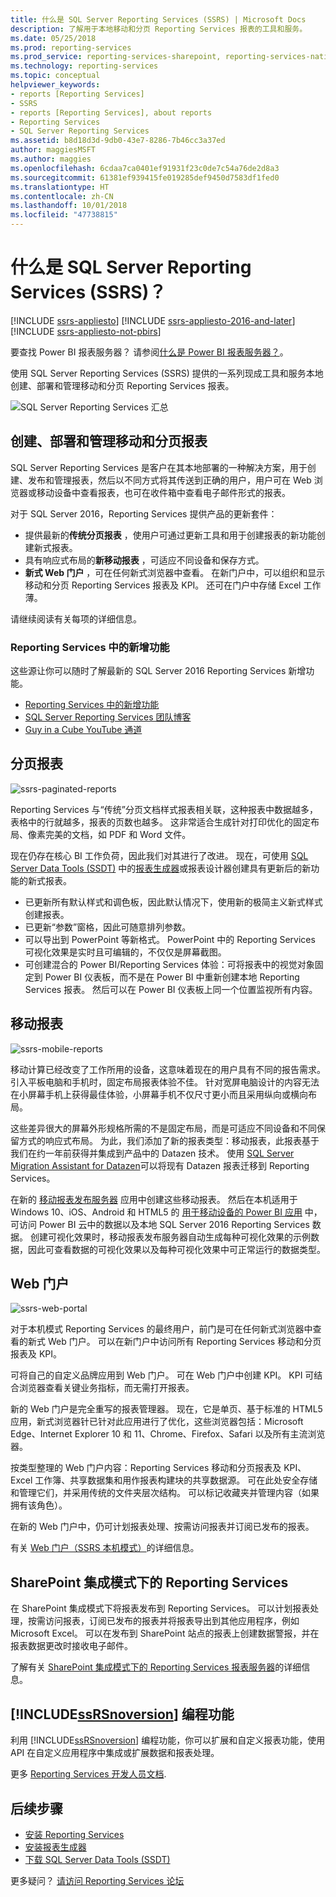 ```yaml
---
title: 什么是 SQL Server Reporting Services (SSRS) | Microsoft Docs
description: 了解用于本地移动和分页 Reporting Services 报表的工具和服务。
ms.date: 05/25/2018
ms.prod: reporting-services
ms.prod_service: reporting-services-sharepoint, reporting-services-native
ms.technology: reporting-services
ms.topic: conceptual
helpviewer_keywords:
- reports [Reporting Services]
- SSRS
- reports [Reporting Services], about reports
- Reporting Services
- SQL Server Reporting Services
ms.assetid: b8d18d3d-9db0-43e7-8286-7b46cc3a37ed
author: maggiesMSFT
ms.author: maggies
ms.openlocfilehash: 6cdaa7ca0401ef91931f23c0de7c54a76de2d8a3
ms.sourcegitcommit: 61381ef939415fe019285def9450d7583df1fed0
ms.translationtype: HT
ms.contentlocale: zh-CN
ms.lasthandoff: 10/01/2018
ms.locfileid: "47738815"
---
```

# <a name="what-is-sql-server-reporting-services-ssrs"></a>什么是 SQL Server Reporting Services (SSRS)？

[!INCLUDE [ssrs-appliesto](../includes/ssrs-appliesto.md)] [!INCLUDE [ssrs-appliesto-2016-and-later](../includes/ssrs-appliesto-2016-and-later.md)] [!INCLUDE [ssrs-appliesto-not-pbirs](../includes/ssrs-appliesto-not-pbirs.md)]

要查找 Power BI 报表服务器？ 请参阅[什么是 Power BI 报表服务器？](https://docs.microsoft.com/power-bi/report-server/get-started)。

使用 SQL Server Reporting Services (SSRS) 提供的一系列现成工具和服务本地创建、部署和管理移动和分页 Reporting Services 报表。

![SQL Server Reporting Services 汇总](../reporting-services/media/ss-reporting-services-all-together.png "SQL Server Reporting Services 汇总")

## <a name="create-deploy-and-manage-mobile-and-paginated-reports"></a>创建、部署和管理移动和分页报表

SQL Server Reporting Services 是客户在其本地部署的一种解决方案，用于创建、发布和管理报表，然后以不同方式将其传送到正确的用户，用户可在 Web 浏览器或移动设备中查看报表，也可在收件箱中查看电子邮件形式的报表。

对于 SQL Server 2016，Reporting Services 提供产品的更新套件：

* 提供最新的**传统分页报表** ，使用户可通过更新工具和用于创建报表的新功能创建新式报表。
* 具有响应式布局的**新移动报表** ，可适应不同设备和保存方式。
* **新式 Web 门户** ，可在任何新式浏览器中查看。 在新门户中，可以组织和显示移动和分页 Reporting Services 报表及 KPI。 还可在门户中存储 Excel 工作薄。

请继续阅读有关每项的详细信息。

### <a name="whats-new-in-reporting-services"></a>Reporting Services 中的新增功能

这些源让你可以随时了解最新的 SQL Server 2016 Reporting Services 新增功能。

* [Reporting Services 中的新增功能](../reporting-services/what-s-new-in-sql-server-reporting-services-ssrs.md)
* [SQL Server Reporting Services 团队博客](https://blogs.msdn.microsoft.com/sqlrsteamblog/)
* [Guy in a Cube YouTube 通道](https://www.youtube.com/channel/UCFp1vaKzpfvoGai0vE5VJ0w)

## <a name="paginated-reports"></a>分页报表

![ssrs-paginated-reports](../reporting-services/media/ssrs-paginated-reports.png)

Reporting Services 与“传统”分页文档样式报表相关联，这种报表中数据越多，表格中的行就越多，报表的页数也越多。 这非常适合生成针对打印优化的固定布局、像素完美的文档，如 PDF 和 Word 文件。

现在仍存在核心 BI 工作负荷，因此我们对其进行了改进。 现在，可使用 [SQL Server Data Tools (SSDT)](../reporting-services/tools/reporting-services-in-sql-server-data-tools-ssdt.md) 中的[报表生成器](../reporting-services/report-builder/report-builder-in-sql-server-2016.md)或报表设计器创建具有更新后的新功能的新式报表。

* 已更新所有默认样式和调色板，因此默认情况下，使用新的极简主义新式样式创建报表。
* 已更新“参数”窗格，因此可随意排列参数。
* 可以导出到 PowerPoint 等新格式。 PowerPoint 中的 Reporting Services 可视化效果是实时且可编辑的，不仅仅是屏幕截图。
* 可创建混合的 Power BI/Reporting Services 体验：可将报表中的视觉对象固定到 Power BI 仪表板，而不是在 Power BI 中重新创建本地 Reporting Services 报表。 然后可以在 Power BI 仪表板上同一个位置监视所有内容。

## <a name="mobile-reports"></a>移动报表

![ssrs-mobile-reports](../reporting-services/media/ssrs-mobile-reports.png)

移动计算已经改变了工作所用的设备，这意味着现在的用户具有不同的报告需求。 引入平板电脑和手机时，固定布局报表体验不佳。 针对宽屏电脑设计的内容无法在小屏幕手机上获得最佳体验，小屏幕手机不仅尺寸更小而且采用纵向或横向布局。

这些差异很大的屏幕外形规格所需的不是固定布局，而是可适应不同设备和不同保留方式的响应式布局。 为此，我们添加了新的报表类型：移动报表，此报表基于我们在约一年前获得并集成到产品中的 Datazen 技术。 使用 [SQL Server Migration Assistant for Datazen](https://www.microsoft.com/download/details.aspx?id=53128)可以将现有 Datazen 报表迁移到 Reporting Services。 

在新的 [移动报表发布服务器](../reporting-services/mobile-reports/create-mobile-reports-with-sql-server-mobile-report-publisher.md) 应用中创建这些移动报表。 然后在本机适用于 Windows 10、iOS、Android 和 HTML5 的 [用于移动设备的 Power BI 应用](https://powerbi.microsoft.com/documentation/powerbi-power-bi-apps-for-mobile-devices/) 中，可访问 Power BI 云中的数据以及本地 SQL Server 2016 Reporting Services 数据。 创建可视化效果时，移动报表发布服务器自动生成每种可视化效果的示例数据，因此可查看数据的可视化效果以及每种可视化效果中可正常运行的数据类型。

## <a name="web-portal"></a>Web 门户

![ssrs-web-portal](../reporting-services/media/ssrs-web-portal.png)

对于本机模式 Reporting Services 的最终用户，前门是可在任何新式浏览器中查看的新式 Web 门户。 可以在新门户中访问所有 Reporting Services 移动和分页报表及 KPI。

可将自己的自定义品牌应用到 Web 门户。 可在 Web 门户中创建 KPI。 KPI 可结合浏览器查看关键业务指标，而无需打开报表。 

新的 Web 门户是完全重写的报表管理器。 现在，它是单页、基于标准的 HTML5 应用，新式浏览器针已针对此应用进行了优化，这些浏览器包括：Microsoft Edge、Internet Explorer 10 和 11、Chrome、Firefox、Safari 以及所有主流浏览器。

按类型整理的 Web 门户内容：Reporting Services 移动和分页报表及 KPI、Excel 工作簿、共享数据集和用作报表构建块的共享数据源。 可在此处安全存储和管理它们，并采用传统的文件夹层次结构。 可以标记收藏夹并管理内容（如果拥有该角色）。

在新的 Web 门户中，仍可计划报表处理、按需访问报表并订阅已发布的报表。

有关 [Web 门户（SSRS 本机模式）](../reporting-services/web-portal-ssrs-native-mode.md)的详细信息。

## <a name="reporting-services-in-sharepoint-integrated-mode"></a>SharePoint 集成模式下的 Reporting Services

在 SharePoint 集成模式下将报表发布到 Reporting Services。 可以计划报表处理，按需访问报表，订阅已发布的报表并将报表导出到其他应用程序，例如 Microsoft Excel。 可以在发布到 SharePoint 站点的报表上创建数据警报，并在报表数据更改时接收电子邮件。  

了解有关 [SharePoint 集成模式下的 Reporting Services 报表服务器](../reporting-services/report-server-sharepoint/reporting-services-report-server-sharepoint-mode.md)的详细信息。

## <a name="includessrsnoversionincludesssrsnoversion-mdmd-programming-features"></a>[!INCLUDE[ssRSnoversion](../includes/ssrsnoversion-md.md)] 编程功能

利用 [!INCLUDE[ssRSnoversion](../includes/ssrsnoversion-md.md)] 编程功能，你可以扩展和自定义报表功能，使用 API 在自定义应用程序中集成或扩展数据和报表处理。

更多 [Reporting Services 开发人员文档](../reporting-services/reporting-services-developer-documentation.md). 

## <a name="next-steps"></a>后续步骤

* [安装 Reporting Services](../reporting-services/install-windows/install-reporting-services.md)  
* [安装报表生成器](../reporting-services/install-windows/install-report-builder.md)   
* [下载 SQL Server Data Tools (SSDT)](http://go.microsoft.com/fwlink/?LinkID=616714)  

更多疑问？ [请访问 Reporting Services 论坛](http://go.microsoft.com/fwlink/?LinkId=620231)
